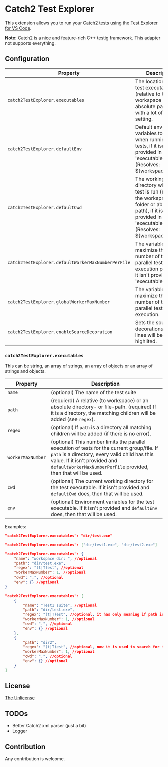 # Catch2 Test Explorer

This extension allows you to run your [Catch2 tests](https://github.com/catchorg/Catch2) using the
[Test Explorer for VS Code](https://marketplace.visualstudio.com/items?itemName=hbenl.vscode-test-explorer).

**Note:** Catch2 is a nice and feature-rich C++ testig framework.
This adapter not supports everything.

## Configuration

| Property                                           | Description                                                                                                                                                           |
| -------------------------------------------------- | --------------------------------------------------------------------------------------------------------------------------------------------------------------------- |
| `catch2TestExplorer.executables`                   | The location of your test executables (relative to the workspace folder or absolute path) and with a lot of other setting.                                            |
| `catch2TestExplorer.defaultEnv`                    | Default environment variables to be set when running the tests, if it isn't provided in 'executables'. (Resolves: ${workspaceFolder})                                 |
| `catch2TestExplorer.defaultCwd`                    | The working directory where the test is run (relative to the workspace folder or absolue path), if it isn't provided in 'executables'. (Resolves: ${workspaceFolder}) |
| `catch2TestExplorer.defaultWorkerMaxNumberPerFile` | The variable maximize the number of the parallel test execution per file, if it isn't provided in 'executables'.                                                      |
| `catch2TestExplorer.globalWorkerMaxNumber`         | The variable maximize the number of the parallel test execution.                                                                                                      |
| `catch2TestExplorer.enableSourceDecoration`        | Sets the source code decorations: Errored lines will be highlited.                                                                                                    |

### `catch2TestExplorer.executables`

This can be string, an array of strings, an array of objects or an array of strings and objects.

| Property          | Description                                                                                                                                                                                                                                      |
| ----------------- | ------------------------------------------------------------------------------------------------------------------------------------------------------------------------------------------------------------------------------------------------ |
| `name`            | (optional) The name of the test suite                                                                                                                                                                                                            |
| `path`            | (requierd) A relative (to workspace) or an absolute directory- or file-path. (required) If it is a directory, the matching children will be added (see `regex`).                                                                                 |
| `regex`           | (optional) If `path` is a directory all matching children will be added (if there is no error).                                                                                                                                                  |
| `workerMaxNumber` | (optional) This number limits the parallel execution of tests for the current group/file. If `path` is a directory, every valid child has this value. If it isn't provided and `defaultWorkerMaxNumberPerFile` provided, then that will be used. |
| `cwd`             | (optional) The current working directory for the test executable. If it isn't provided and `defaultCwd` does, then that will be used.                                                                                                            |
| `env`             | (optional) Environment variables for the test executable. If it isn't provided and `defaultEnv` does, then that will be used.                                                                                                                    |

Examples:

```json
"catch2TestExplorer.executables": "dir/test.exe"
```

```json
"catch2TestExplorer.executables": ["dir/test1.exe", "dir/test2.exe"]
```

```json
"catch2TestExplorer.executables": {
	"name": "workspace dir: ", //optional
	"path": "dir/test.exe",
	"regex": "(t|T)est", //optional
	"workerMaxNumber": 1, //optional
	"cwd": ".", //optional
	"env": {} //optional
}
```

```json
"catch2TestExplorer.executables": [
	{
		"name": "Test1 suite", //optional
		"path": "dir/test.exe",
		"regex": "(t|T)est", //optional, it has only meaning if path is a directory
		"workerMaxNumber": 1, //optional
		"cwd": ".", //optional
		"env": {} //optional
	},
	{
		"path": "dir2",
		"regex": "(t|T)est", //optional, now it is used to search for tests under dir2
		"workerMaxNumber": 1, //optional
		"cwd": ".", //optional
		"env": {} //optional
	}
]
```

## License

[The Unlicense](https://choosealicense.com/licenses/unlicense/)

## TODOs

- Better Catch2 xml parser (just a bit)
- Logger

## Contribution

Any contribution is welcome.

